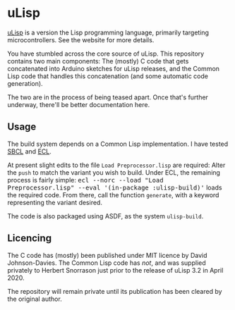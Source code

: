 # uLisp

[uLisp](http://www.ulisp.com) is a version the Lisp programming language,
primarily targeting microcontrollers. See the website for more details.

You have stumbled across the core source of uLisp. This repository contains two
main components: The (mostly) C code that gets concatenated into Arduino
sketches for uLisp releases, and the Common Lisp code that handles this
concatenation (and some automatic code generation).

The two are in the process of being teased apart. Once that's further underway,
there'll be better documentation here.

## Usage

The build system depends on a Common Lisp implementation. I have tested
[SBCL](http://sbcl.org) and [ECL](https://common-lisp.net/project/ecl/).

At present slight edits to the file `Load Preprocessor.lisp` are required: Alter
the `push` to match the variant you wish to build. Under ECL, the remaining
process is fairly simple: <kbd>ecl --norc --load "Load Preprocessor.lisp" --eval
'(in-package :ulisp-build)'</kbd> loads the required code. From there, call the
function `generate`, with a keyword representing the variant desired.

The code is also packaged using ASDF, as the system `ulisp-build`.

## Licencing

The C code has (mostly) been published under MIT licence by David
Johnson-Davies. The Common Lisp code has _not_, and was supplied privately to
Herbert Snorrason just prior to the release of uLisp 3.2 in April 2020.

The repository will remain private until its publication has been cleared by the
original author.
